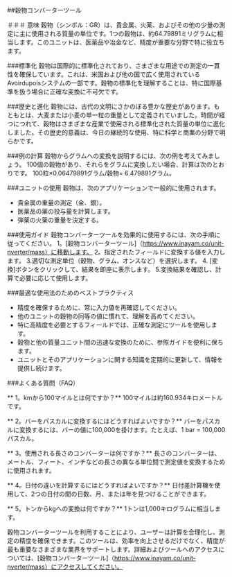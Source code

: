 ##穀物コンバーターツール

＃＃＃ 意味
穀物（シンボル：GR）は、貴金属、火薬、およびその他の少量の測定に主に使用される質量の単位です。1つの穀物は、約64.79891ミリグラムに相当します。このユニットは、医薬品や冶金など、精度が重要な分野で特に役立ちます。

###標準化
穀物は国際的に標準化されており、さまざまな用途での測定の一貫性を確保しています。これは、米国および他の国で広く使用されているAvoirdupoisシステムの一部です。穀物の標準化を理解することは、特に国際基準を扱う場合に正確な変換に不可欠です。

###歴史と進化
穀物には、古代の文明にさかのぼる豊かな歴史があります。もともとは、大麦または小麦の単一粒の重量として定義されていました。時間が経つにつれて、穀物はさまざまな産業で使用される標準化された質量の単位に進化しました。その歴史的意義は、今日の継続的な使用、特に科学と商業の分野で明らかです。

###例の計算
穀物からグラムへの変換を説明するには、次の例を考えてみましょう。
100個の穀物があり、それらをグラムに変換したい場合、計算は次のとおりです。
100粒×0.06479891グラム/穀物= 6.479891グラム。

###ユニットの使用
穀物は、次のアプリケーションで一般的に使用されます。
- 貴金属の重量の測定（金、銀）。
- 医薬品の薬の投与量を計算します。
- 弾薬の火薬の重量を決定する。

###使用ガイド
穀物コンバーターツールを効果的に使用するには、次の手順に従ってください。
1。[穀物コンバーターツール]（https://www.inayam.co/unit-nverter/mass）に移動します。
2。指定されたフィールドに変換する値を入力します。
3.適切な測定単位（穀物、グラム、オンスなど）を選択します。
4. [変換]ボタンをクリックして、結果を即座に表示します。
5.変換結果を確認し、計算で必要に応じて使用します。

###最適な使用法のためのベストプラクティス
- 精度を確保するために、常に入力値を再確認してください。
- 他のユニットの穀物の同等の値に慣れて、理解を高めてください。
- 特に高精度を必要とするフィールドでは、正確な測定にツールを使用します。
- 穀物と他の質量ユニット間の迅速な変換のために、参照ガイドを便利に保ちます。
- ユニットとそのアプリケーションに関する知識を定期的に更新して、情報を提供し続けます。

###よくある質問（FAQ）

** 1。kmから100マイルとは何ですか？**
100マイルは約160.934キロメートルです。

** 2。バーをパスカルに変換するにはどうすればよいですか？**
バーをパスカルに変換するには、バーの値に100,000を掛けます。たとえば、1 bar = 100,000パスカル。

** 3。使用される長さのコンバーターは何ですか？**
長さのコンバーターは、メートル、フィート、インチなどの長さの異なる単位間で測定値を変換するために使用されます。

** 4。日付の違いを計算するにはどうすればよいですか？**
日付差計算機を使用して、2つの日付の間の日数、月、または年を見つけることができます。

** 5。トンからkgへの変換は何ですか？**
1トンは1,000キログラムに相当します。

穀物コンバーターツールを利用することにより、ユーザーは計算を合理化し、測定の精度を確保できます。このツールは、効率を向上させるだけでなく、精度が最も重要なさまざまな業界をサポートします。詳細およびツールへのアクセスについては、[穀物コンバーターツール]（https://www.inayam.co/unit-nverter/mass）にアクセスしてください。